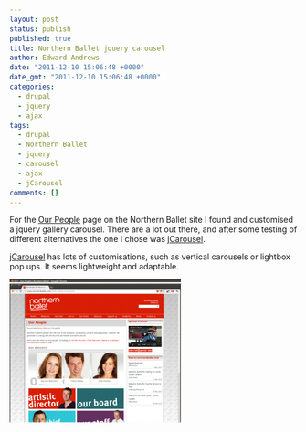 ```yaml
---
layout: post
status: publish
published: true
title: Northern Ballet jquery carousel
author: Edward Andrews
date: "2011-12-10 15:06:48 +0000"
date_gmt: "2011-12-10 15:06:48 +0000"
categories:
  - drupal
  - jquery
  - ajax
tags:
  - drupal
  - Northern Ballet
  - jquery
  - carousel
  - ajax
  - jCarousel
comments: []
---
```


<p>For the <a title="Northern Ballet - Our People" href="http://www.northernballet.com/index.php?q=our-people">Our People</a> page on the Northern Ballet site I found and customised a jquery gallery carousel.  There are a lot out there, and after some testing of different alternatives the one I chose was <a href="http://sorgalla.com/jcarousel/">jCarousel</a>.</p>
<p><a href="http://sorgalla.com/jcarousel/">jCarousel</a> has lots of customisations, such as vertical carousels or lightbox pop ups.  It seems lightweight and adaptable.</p>

[![Northern Ballet - Our People](/assets/nb-carousel/nb-300x251.png)](/assets/nb-carousel/nb.png)
